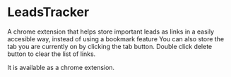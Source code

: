 # LeadsTracker

A chrome extension that helps store important leads as links in a easily accesible way, instead of using a bookmark feature
You can also store the tab you are currently on by clicking the tab button.
Double click delete button to clear the list of links.

It is available as a chrome extension.
